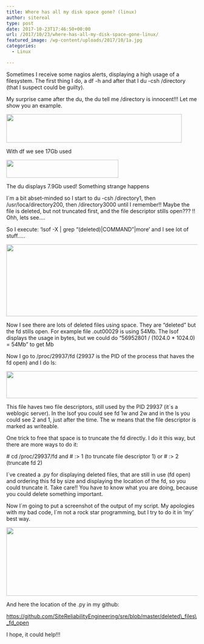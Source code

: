 ```yaml
---
title: Where has all my disk space gone? (linux)
author: sitereal
type: post
date: 2017-10-23T17:46:50+00:00
url: /2017/10/23/where-has-all-my-disk-space-gone-linux/
featured_image: /wp-content/uploads/2017/10/1a.jpg
categories:
  - Linux

---
```

Sometimes I receive some nagios alerts, displaying a high usage of a filesystem. The first thing I do, a df -h and after that I du -csh /directory (that I suspect could be guilty).

My surprise came after the du, the du tell me /directory is innocent!!! Let me show you an example.

<img class="alignnone size-full wp-image-21" src="http://sitereliabilityengineer.io/wp-content/uploads/2017/10/2a.png" alt="" width="462" height="75" /> 

With df we see 17Gb used

<img class="alignnone size-full wp-image-22" src="http://sitereliabilityengineer.io/wp-content/uploads/2017/10/3a.png" alt="" width="295" height="47" /> 

The du displays 7.9Gb used! Something strange happens

I´m a bit abset-minded so I start to du -csh /directory1, then /usr/loca/directory200, then /directory3000 until I remember!! Maybe the file is deleted, but not truncated first, and the file descriptor stills open??? !! Ohh, lets see&#8230;.

So I execute: &#8216;lsof -X | grep &#8220;(deleted)\|COMMAND&#8221;|more&#8217; and I see lot of stuff&#8230;..

<img class="alignnone size-full wp-image-23" src="http://sitereliabilityengineer.io/wp-content/uploads/2017/10/4a.jpg" alt="" width="1603" height="189" srcset="http://sitereliabilityengineer.net/wp-content/uploads/2017/10/4a.jpg 1603w, http://sitereliabilityengineer.net/wp-content/uploads/2017/10/4a-800x94.jpg 800w, http://sitereliabilityengineer.net/wp-content/uploads/2017/10/4a-1440x170.jpg 1440w, http://sitereliabilityengineer.net/wp-content/uploads/2017/10/4a-1600x189.jpg 1600w" sizes="(max-width: 1603px) 100vw, 1603px" /> 

Now I see there are lots of deleted files using space. They are &#8220;deleted&#8221; but the fd stills open. For example file .out00029 is using 54Mb. The lsof displays the usage in bytes, but we could do &#8220;56952801 / (1024.0 * 1024.0) = 54Mb&#8221; to get Mb

Now I go to /proc/29937/fd (29937 is the PID of the process that haves the fd open) and I do ls:

<img class="alignnone size-full wp-image-24" src="http://sitereliabilityengineer.io/wp-content/uploads/2017/10/5a.jpg" alt="" width="1378" height="71" srcset="http://sitereliabilityengineer.net/wp-content/uploads/2017/10/5a.jpg 1378w, http://sitereliabilityengineer.net/wp-content/uploads/2017/10/5a-800x41.jpg 800w" sizes="(max-width: 1378px) 100vw, 1378px" /> 

This file haves two file descriptors, still used by the PID 29937 (it´s a weblogic server). In the lsof you could see fd 1w and 2w and in the ls you could see 2 and 1, just after the time. The w means that the file descriptor is marked as writeable.

One trick to free that space is to truncate the fd directly. I do it this way, but there are more ways to do it:

\# cd /proc/29937/fd and # :> 1 (to truncate file descriptor 1) or # :> 2 (truncate fd 2)

I´ve created a .py for displaying deleted files, that are still in use (fd open) and ordering this fd by size and displaying the location of the fd, so you could truncate it. Take care!! You have to know what you are doing, because you could delete something important.

Now I´m going to put a screenshot of the output of my script. My apologies with my bad code, I´m not a rock star programming, but I try to do it in &#8216;my&#8217; best way.

<img class="alignnone size-full wp-image-25" src="http://sitereliabilityengineer.io/wp-content/uploads/2017/10/6a.jpg" alt="" width="1442" height="180" srcset="http://sitereliabilityengineer.net/wp-content/uploads/2017/10/6a.jpg 1442w, http://sitereliabilityengineer.net/wp-content/uploads/2017/10/6a-800x100.jpg 800w, http://sitereliabilityengineer.net/wp-content/uploads/2017/10/6a-1440x180.jpg 1440w" sizes="(max-width: 1442px) 100vw, 1442px" /> 

And here the location of the .py in my github:

https://github.com/SiteReliabilityEngineering/sre/blob/master/deleted\_files\_fd_open

I hope, it could help!!!